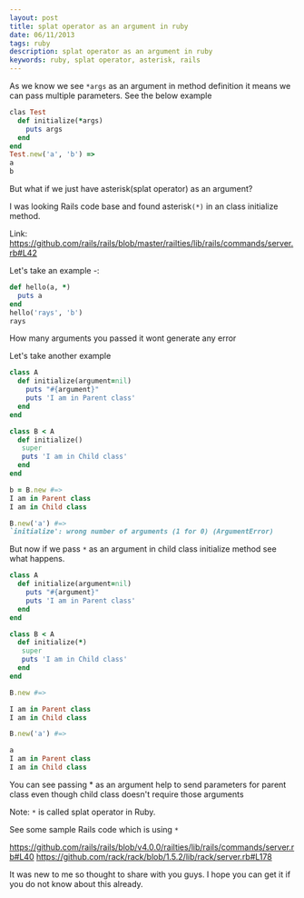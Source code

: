 ```yaml
---
layout: post
title: splat operator as an argument in ruby
date: 06/11/2013
tags: ruby
description: splat operator as an argument in ruby
keywords: ruby, splat operator, asterisk, rails
---
```

As we know we see `*args` as an argument in method definition it means we can pass
multiple parameters.
See the below example
<!--more-->

```ruby
clas Test
  def initialize(*args)
    puts args
  end
end
Test.new('a', 'b') =>
a
b
```

But what if we just have asterisk(splat operator) as an argument?

I was looking Rails code base and found  asterisk`(*)` in an class initialize method.

Link: https://github.com/rails/rails/blob/master/railties/lib/rails/commands/server.rb#L42

Let's take an example -:

```ruby
def hello(a, *)
  puts a
end
hello('rays', 'b')
rays
```

How many arguments you passed it wont generate any error

Let's take another example

```ruby
class A
  def initialize(argument=nil)
    puts "#{argument}"
    puts 'I am in Parent class'
  end
end

class B < A
  def initialize()
   super
   puts 'I am in Child class'
  end
end

b = B.new #=> 
I am in Parent class
I am in Child class

B.new('a') #=>
`initialize': wrong number of arguments (1 for 0) (ArgumentError)
```

But now if we pass `*` as an argument in child class initialize method see what
happens.

```ruby
class A
  def initialize(argument=nil)
    puts "#{argument}"
    puts 'I am in Parent class'
  end
end

class B < A
  def initialize(*)
   super
   puts 'I am in Child class'
  end
end

B.new #=> 

I am in Parent class
I am in Child class

B.new('a') #=>

a
I am in Parent class
I am in Child class
```
You can see passing * as an argument help to send parameters for parent class even though child class doesn't require those arguments

Note: `*` is called splat operator in Ruby.


See some sample Rails code which is using `*`

https://github.com/rails/rails/blob/v4.0.0/railties/lib/rails/commands/server.rb#L40
https://github.com/rack/rack/blob/1.5.2/lib/rack/server.rb#L178

It was new to me so thought to share with you guys. I hope you can get it if you do not know about this already.
